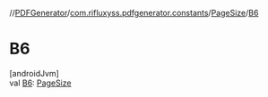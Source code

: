 //[PDFGenerator](../../../index.md)/[com.rifluxyss.pdfgenerator.constants](../index.md)/[PageSize](index.md)/[B6](-b6.md)

# B6

[androidJvm]\
val [B6](-b6.md): [PageSize](index.md)

